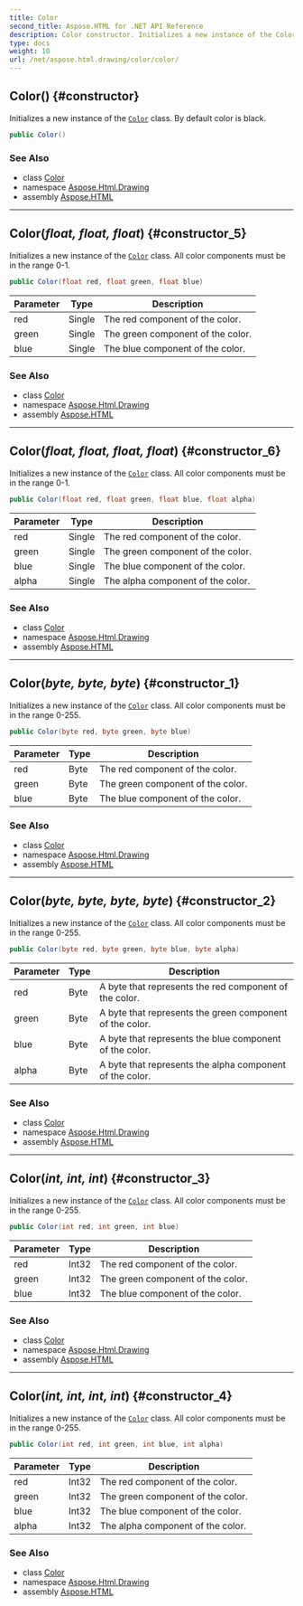 ```yaml
---
title: Color
second_title: Aspose.HTML for .NET API Reference
description: Color constructor. Initializes a new instance of the Color class. By default color is black
type: docs
weight: 10
url: /net/aspose.html.drawing/color/color/
---
```

## Color() {#constructor}

Initializes a new instance of the [`Color`](../) class. By default color is black.

```csharp
public Color()
```

### See Also

* class [Color](../)
* namespace [Aspose.Html.Drawing](../../../aspose.html.drawing/)
* assembly [Aspose.HTML](../../../)

---

## Color(*float, float, float*) {#constructor_5}

Initializes a new instance of the [`Color`](../) class. All color components must be in the range 0-1.

```csharp
public Color(float red, float green, float blue)
```

| Parameter | Type | Description |
| --- | --- | --- |
| red | Single | The red component of the color. |
| green | Single | The green component of the color. |
| blue | Single | The blue component of the color. |

### See Also

* class [Color](../)
* namespace [Aspose.Html.Drawing](../../../aspose.html.drawing/)
* assembly [Aspose.HTML](../../../)

---

## Color(*float, float, float, float*) {#constructor_6}

Initializes a new instance of the [`Color`](../) class. All color components must be in the range 0-1.

```csharp
public Color(float red, float green, float blue, float alpha)
```

| Parameter | Type | Description |
| --- | --- | --- |
| red | Single | The red component of the color. |
| green | Single | The green component of the color. |
| blue | Single | The blue component of the color. |
| alpha | Single | The alpha component of the color. |

### See Also

* class [Color](../)
* namespace [Aspose.Html.Drawing](../../../aspose.html.drawing/)
* assembly [Aspose.HTML](../../../)

---

## Color(*byte, byte, byte*) {#constructor_1}

Initializes a new instance of the [`Color`](../) class. All color components must be in the range 0-255.

```csharp
public Color(byte red, byte green, byte blue)
```

| Parameter | Type | Description |
| --- | --- | --- |
| red | Byte | The red component of the color. |
| green | Byte | The green component of the color. |
| blue | Byte | The blue component of the color. |

### See Also

* class [Color](../)
* namespace [Aspose.Html.Drawing](../../../aspose.html.drawing/)
* assembly [Aspose.HTML](../../../)

---

## Color(*byte, byte, byte, byte*) {#constructor_2}

Initializes a new instance of the [`Color`](../) class. All color components must be in the range 0-255.

```csharp
public Color(byte red, byte green, byte blue, byte alpha)
```

| Parameter | Type | Description |
| --- | --- | --- |
| red | Byte | A byte that represents the red component of the color. |
| green | Byte | A byte that represents the green component of the color. |
| blue | Byte | A byte that represents the blue component of the color. |
| alpha | Byte | A byte that represents the alpha component of the color. |

### See Also

* class [Color](../)
* namespace [Aspose.Html.Drawing](../../../aspose.html.drawing/)
* assembly [Aspose.HTML](../../../)

---

## Color(*int, int, int*) {#constructor_3}

Initializes a new instance of the [`Color`](../) class. All color components must be in the range 0-255.

```csharp
public Color(int red, int green, int blue)
```

| Parameter | Type | Description |
| --- | --- | --- |
| red | Int32 | The red component of the color. |
| green | Int32 | The green component of the color. |
| blue | Int32 | The blue component of the color. |

### See Also

* class [Color](../)
* namespace [Aspose.Html.Drawing](../../../aspose.html.drawing/)
* assembly [Aspose.HTML](../../../)

---

## Color(*int, int, int, int*) {#constructor_4}

Initializes a new instance of the [`Color`](../) class. All color components must be in the range 0-255.

```csharp
public Color(int red, int green, int blue, int alpha)
```

| Parameter | Type | Description |
| --- | --- | --- |
| red | Int32 | The red component of the color. |
| green | Int32 | The green component of the color. |
| blue | Int32 | The blue component of the color. |
| alpha | Int32 | The alpha component of the color. |

### See Also

* class [Color](../)
* namespace [Aspose.Html.Drawing](../../../aspose.html.drawing/)
* assembly [Aspose.HTML](../../../)
